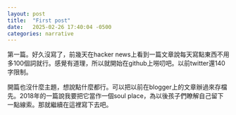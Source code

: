 ```yaml
---
layout: post
title:  "First post"
date:   2025-02-26 17:40:04 -0500
categories: narrative
---
```

第一篇。好久沒寫了，前幾天在hacker news上看到一篇文章說每天寫點東西不用多100個詞就行。感覺有道理，所以就開始在github上嘮叨吧。以前twitter還140字限制。

開篇也沒什麼主題，想說點什麼都行。可以把以前在blogger上的文章辦過來存檔先。2018年的一篇說我要把它當作一個soul place，為以後孩子們瞭解自己留下一點線索。那就繼續在這裡寫下去吧。